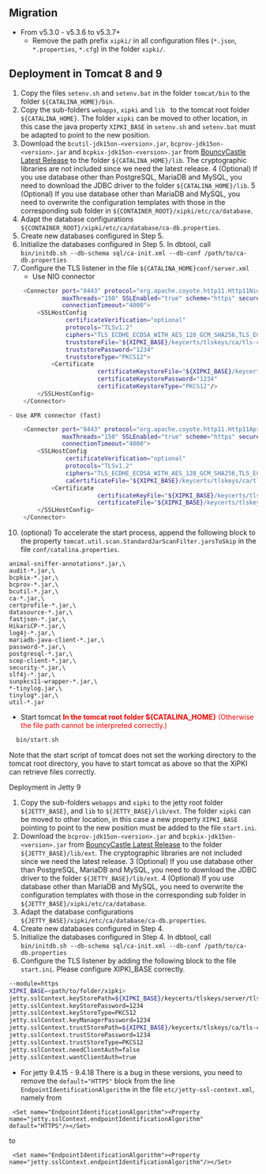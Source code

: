Migration
----
- From v5.3.0 - v5.3.6 to v5.3.7+
  - Remove the path prefix `xipki/` in all configuration files (`*.json`, `*.properties`, `*.cfg`)
    in the folder `xipki/`.

Deployment in Tomcat 8 and 9
----
1. Copy the files `setenv.sh` and `setenv.bat` in the folder `tomcat/bin` to the folder
  `${CATALINA_HOME}/bin`.
2. Copy the sub-folders `webapps`, `xipki` and `lib ` to the tomcat root folder `${CATALINA_HOME}`.
  The folder `xipki` can be moved to other location, in this case the java property `XIPKI_BASE` in
  `setenv.sh` and `setenv.bat` must be adapted to point to the new position.
3. Download the `bcutil-jdk15on-<version>.jar`, `bcprov-jdk15on-<version>.jar` and `bcpkix-jdk15on-<version>.jar` from
  [BouncyCastle Latest Release](https://www.bouncycastle.org/latest_releases.html) to the folder
  `${CATALINA_HOME}/lib`. The cryptographic libraries are not included since we need the latest release.
4 (Optional) If you use database other than PostgreSQL, MariaDB and MySQL, you need to
   download the JDBC driver to the folder `${CATALINA_HOME}/lib`.
5 (Optional) If you use database other than MariaDB and MySQL, you need to overwrite the
   configuration templates with those in the corresponding sub folder in `${CONTAINER_ROOT}/xipki/etc/ca/database`.
6. Adapt the database configurations `${CONTAINER_ROOT}/xipki/etc/ca/database/ca-db.properties`.
7. Create new databases configured in Step 5.
8. Initialize the databases configured in Step 5.
   In dbtool, call `bin/initdb.sh --db-schema sql/ca-init.xml --db-conf /path/to/ca-db.properties`
9. Configure the TLS listener in the file `${CATALINA_HOME}conf/server.xml`
   - Use NIO connector
```sh
    <Connector port="8443" protocol="org.apache.coyote.http11.Http11NioProtocol"
               maxThreads="150" SSLEnabled="true" scheme="https" secure="true"
               connectionTimeout="4000">
        <SSLHostConfig
                certificateVerification="optional"
                protocols="TLSv1.2"
                ciphers="TLS_ECDHE_ECDSA_WITH_AES_128_GCM_SHA256,TLS_ECDHE_ECDSA_WITH_AES_128_CBC_SHA256, TLS_ECDHE_RSA_WITH_AES_128_GCM_SHA256, TLS_ECDHE_RSA_WITH_AES_128_CBC_SHA256"
                truststoreFile="${XIPKI_BASE}/keycerts/tlskeys/ca/tls-ca-cert.p12"
                truststorePassword="1234"
                truststoreType="PKCS12">
            <Certificate
                         certificateKeystoreFile="${XIPKI_BASE}/keycerts/tlskeys/server/tls-server.p12"
                         certificateKeystorePassword="1234"
                         certificateKeystoreType="PKCS12"/>
        </SSLHostConfig>
    </Connector>
```
    - Use APR connector (fast)
```sh
    <Connector port="8443" protocol="org.apache.coyote.http11.Http11AprProtocol"
               maxThreads="150" SSLEnabled="true" scheme="https" secure="true"
               connectionTimeout="4000">
        <SSLHostConfig
                certificateVerification="optional"
                protocols="TLSv1.2"
                ciphers="TLS_ECDHE_ECDSA_WITH_AES_128_GCM_SHA256,TLS_ECDHE_ECDSA_WITH_AES_128_CBC_SHA256,  TLS_ECDHE_RSA_WITH_AES_128_GCM_SHA256,TLS_ECDHE_RSA_WITH_AES_128_CBC_SHA256"
                caCertificateFile="${XIPKI_BASE}/keycerts/tlskeys/ca/tls-ca-cert.pem">
            <Certificate
                         certificateKeyFile="${XIPKI_BASE}/keycerts/tlskeys/server/tls-server-key.pem"
                         certificateFile="${XIPKI_BASE}/keycerts/tlskeys/server/tls-server-cert.pem"/>
        </SSLHostConfig>
    </Connector>
```
10. (optional) To accelerate the start process, append the following block to the property
`tomcat.util.scan.StandardJarScanFilter.jarsToSkip` in the file `conf/catalina.properties`.

```
animal-sniffer-annotations*.jar,\
audit-*.jar,\
bcpkix-*.jar,\
bcprov-*.jar,\
bcutil-*.jar,\
ca-*.jar,\
certprofile-*.jar,\
datasource-*.jar,\
fastjson-*.jar,\
HikariCP-*.jar,\
log4j-*.jar,\
mariadb-java-client-*.jar,\
password-*.jar,\
postgresql-*.jar,\
scep-client-*.jar,\
security-*.jar,\
slf4j-*.jar,\
sunpkcs11-wrapper-*.jar,\
*-tinylog.jar,\
tinylog*.jar,\
util-*.jar
```
- Start tomcat
  <span style="color:red">**In the tomcat root folder ${CATALINA_HOME}** (Otherwise the file path
  cannot be interpreted correctly.)</span>

```sh
  bin/start.sh
```

  Note that the start script of tomcat does not set the working directory to the tomcat root
  directory, you have to start tomcat as above so that the XiPKI can retrieve files correctly.


Deployment in Jetty 9
1. Copy the sub-folders `webapps` and `xipki` to the jetty root folder `${JETTY_BASE}`, and `lib` to
   `${JETTY_BASE}/lib/ext`.
   The folder `xipki` can be moved to other location, in this case a new property `XIPKI_BASE`
   pointing to point to the new position must be added to the file `start.ini`.
2. Download the `bcprov-jdk15on-<version>.jar` and `bcpkix-jdk15on-<version>.jar` from
  [BouncyCastle Latest Release](https://www.bouncycastle.org/latest_releases.html) to the folder
  `${JETTY_BASE}/lib/ext`. The cryptographic libraries are not included since we need the latest release.
3 (Optional) If you use database other than PostgreSQL, MariaDB and MySQL, you need to
   download the JDBC driver to the folder `${JETTY_BASE}/lib/ext`.
4 (Optional) If you use database other than MariaDB and MySQL, you need to overwrite the
   configuration templates with those in the corresponding sub folder in `${JETTY_BASE}/xipki/etc/ca/database`.
5. Adapt the database configurations `${JETTY_BASE}/xipki/etc/ca/database/ca-db.properties`.
6. Create new databases configured in Step 4.
7. Initialize the databases configured in Step 4.
   In dbtool, call `bin/initdb.sh --db-schema sql/ca-init.xml --db-conf /path/to/ca-db.properties`
8. Configure the TLS listener by adding the following block to the file `start.ini`. Please configure
  XIPKI_BASE correctly.

```sh
--module=https
XIPKI_BASE=<path/to/folder/xipki>
jetty.sslContext.keyStorePath=${XIPKI_BASE}/keycerts/tlskeys/server/tls-server.p12
jetty.sslContext.keyStorePassword=1234
jetty.sslContext.keyStoreType=PKCS12
jetty.sslContext.keyManagerPassword=1234
jetty.sslContext.trustStorePath=${XIPKI_BASE}/keycerts/tlskeys/ca/tls-ca-cert.p12
jetty.sslContext.trustStorePassword=1234
jetty.sslContext.trustStoreType=PKCS12
jetty.sslContext.needClientAuth=false
jetty.sslContext.wantClientAuth=true
```
- For jetty 9.4.15 - 9.4.18
  There is a bug in these versions, you need to remove the `default="HTTPS"` block from the 
  line `EndpointIdentificationAlgorithm` in the file `etc/jetty-ssl-context.xml`, namely from

```
 <Set name="EndpointIdentificationAlgorithm"><Property name="jetty.sslContext.endpointIdentificationAlgorithm" default="HTTPS"/></Set>
```
to

```
 <Set name="EndpointIdentificationAlgorithm"><Property name="jetty.sslContext.endpointIdentificationAlgorithm"/></Set>
```
